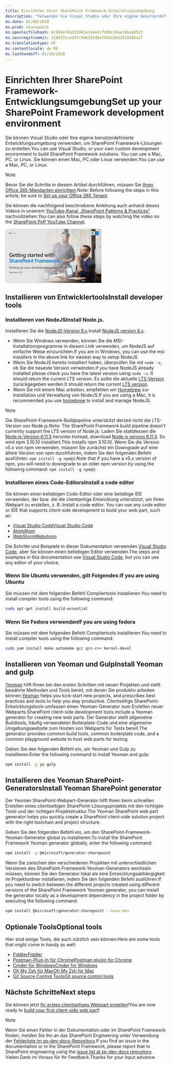 ```yaml
---
title: Einrichten Ihrer SharePoint Framework-Entwicklungsumgebung
description: "Verwenden Sie Visual Studio oder Ihre eigene benutzerdefinierte Entwicklungsumgebung, um SharePoint Framework-Lösungen zu erstellen. Sie können einen Mac, PC oder Linux verwenden."
ms.date: 01/08/2018
ms.prod: sharepoint
ms.openlocfilehash: 0c849ef4ad13962ecb4e3cfd8dc34aec0baab523
ms.sourcegitcommit: 2188f21ce207c9d62d7d8af93822bd101058ba2f
ms.translationtype: HT
ms.contentlocale: de-DE
ms.lasthandoff: 01/10/2018
---
```

# <a name="set-up-your-sharepoint-framework-development-environment"></a><span data-ttu-id="9a37c-104">Einrichten Ihrer SharePoint Framework-Entwicklungsumgebung</span><span class="sxs-lookup"><span data-stu-id="9a37c-104">Set up your SharePoint Framework development environment</span></span>

<span data-ttu-id="9a37c-105">Sie können Visual Studio oder Ihre eigene benutzerdefinierte Entwicklungsumgebung verwenden, um SharePoint Framework-Lösungen zu erstellen.</span><span class="sxs-lookup"><span data-stu-id="9a37c-105">You can use Visual Studio, or your own custom development environment to build SharePoint Framework solutions. You can use a Mac, PC, or Linux.</span></span> <span data-ttu-id="9a37c-106">Sie können einen Mac, PC oder Linux verwenden.</span><span class="sxs-lookup"><span data-stu-id="9a37c-106">You can use a Mac, PC, or Linux.</span></span>

> [!NOTE] 
> <span data-ttu-id="9a37c-107">Bevor Sie die Schritte in diesem Artikel durchführen, müssen Sie [Ihren Office 365-Mandanten einrichten](./set-up-your-developer-tenant.md).</span><span class="sxs-lookup"><span data-stu-id="9a37c-107">Note: Before following the steps in this article, be sure to [Set up your Office 365 Tenant](./set-up-your-developer-tenant.md).</span></span>

<span data-ttu-id="9a37c-108">Sie können die nachfolgend beschriebene Anleitung auch anhand dieses Videos in unserem [YouTube-Kanal „SharePoint Patterns & Practices“](https://www.youtube.com/watch?v=WX9FL0BjE0I&list=PLR9nK3mnD-OXvSWvS2zglCzz4iplhVrKq) nachvollziehen.</span><span class="sxs-lookup"><span data-stu-id="9a37c-108">You can also follow these steps by watching the video on the [SharePoint PnP YouTube Channel](https://www.youtube.com/watch?v=WX9FL0BjE0I&list=PLR9nK3mnD-OXvSWvS2zglCzz4iplhVrKq).</span></span>

<span data-ttu-id="9a37c-109"><a href="https://www.youtube.com/watch?v=WX9FL0BjE0I&list=PLR9nK3mnD-OXvSWvS2zglCzz4iplhVrKq"> <img src="../images/spfx-youtube-tutorial0.png" alt="Screenshot of the YouTube video player for this tutorial" />
</a></span><span class="sxs-lookup"><span data-stu-id="9a37c-109"></span></span>

## <a name="install-developer-tools"></a><span data-ttu-id="9a37c-110">Installieren von Entwicklertools</span><span class="sxs-lookup"><span data-stu-id="9a37c-110">Install developer tools</span></span>

### <a name="install-nodejs"></a><span data-ttu-id="9a37c-111">Installieren von NodeJS</span><span class="sxs-lookup"><span data-stu-id="9a37c-111">Install Node.js.</span></span>

<span data-ttu-id="9a37c-112">Installieren Sie die [NodeJS-Version 6.x](https://nodejs.org/download/release/latest-v6.x/).</span><span class="sxs-lookup"><span data-stu-id="9a37c-112">Install [NodeJS version 6.x](https://nodejs.org/download/release/latest-v6.x/).</span></span> 

- <span data-ttu-id="9a37c-113">Wenn Sie Windows verwenden, können Sie die MSI-Installationsprogramme in diesem Link verwenden, um NodeJS auf einfache Weise einzurichten.</span><span class="sxs-lookup"><span data-stu-id="9a37c-113">If you are in Windows, you can use the msi installers in the above link for easiest way to setup NodeJS</span></span>
- <span data-ttu-id="9a37c-114">Wenn Sie NodeJS bereits installiert haben, überprüfen Sie mit `node -v`, ob Sie die neueste Version verwenden.</span><span class="sxs-lookup"><span data-stu-id="9a37c-114">If you have NodeJS already installed please check you have the latest version using `node -v`. It should return the current LTS version.</span></span> <span data-ttu-id="9a37c-115">Es sollte die aktuelle [LTS-Version](https://nodejs.org/en/download/) zurückgegeben werden.</span><span class="sxs-lookup"><span data-stu-id="9a37c-115">It should return the current [LTS version](https://nodejs.org/en/download/).</span></span> 
- <span data-ttu-id="9a37c-116">Wenn Sie mit einem Mac arbeiten, empfehlen wir [Homebrew](http://brew.sh/) zur Installation und Verwaltung von NodeJS.</span><span class="sxs-lookup"><span data-stu-id="9a37c-116">If you are using a Mac, it is recommended you use [homebrew](http://brew.sh/) to install and manage NodeJS.</span></span> 

> [!NOTE] 
> <span data-ttu-id="9a37c-117">Die SharePoint-Framework-Buildpipeline unterstützt derzeit nicht die LTS-Version von Node.js.</span><span class="sxs-lookup"><span data-stu-id="9a37c-117">Note: The SharePoint Framework build pipeline doesn't currently support the LTS version of Node.js.</span></span> <span data-ttu-id="9a37c-118">Laden Sie stattdessen die [Node.js-Version 6.11.5](https://nodejs.org/download/release/latest-v6.x/) herunter.</span><span class="sxs-lookup"><span data-stu-id="9a37c-118">Instead, download [Node.js version 6.11.5](https://nodejs.org/download/release/latest-v6.x/).</span></span> <span data-ttu-id="9a37c-119">So wird npm 3.10.10 installiert.</span><span class="sxs-lookup"><span data-stu-id="9a37c-119">This installs npm 3.10.10.</span></span> <span data-ttu-id="9a37c-120">Wenn Sie die Version v5.x von npm verwenden, müssen Sie zunächst ein Downgrade auf eine ältere Version von npm durchführen, indem Sie den folgenden Befehl ausführen: `npm install -g npm@3`.</span><span class="sxs-lookup"><span data-stu-id="9a37c-120">Note that if you have a v5.x version of npm, you will need to downgrade to an older npm version by using the following command: `npm install -g npm@3`.</span></span>

### <a name="install-a-code-editor"></a><span data-ttu-id="9a37c-121">Installieren eines Code-Editors</span><span class="sxs-lookup"><span data-stu-id="9a37c-121">Install a code editor</span></span>

<span data-ttu-id="9a37c-122">Sie können einen beliebigen Code-Editor oder eine beliebige IDE verwenden, der bzw. die die clientseitige Entwicklung unterstützt, um Ihren Webpart zu erstellen, z. B.:</span><span class="sxs-lookup"><span data-stu-id="9a37c-122">Install a code editor. You can use any code editor or IDE that supports client-side development to build your web part, such as:</span></span>

- [<span data-ttu-id="9a37c-123">Visual Studio Code</span><span class="sxs-lookup"><span data-stu-id="9a37c-123">Visual Studio Code</span></span>](https://code.visualstudio.com/)
- [<span data-ttu-id="9a37c-124">Atom</span><span class="sxs-lookup"><span data-stu-id="9a37c-124">Atom</span></span>](https://atom.io)
- [<span data-ttu-id="9a37c-125">WebStorm</span><span class="sxs-lookup"><span data-stu-id="9a37c-125">Webstorm</span></span>](https://www.jetbrains.com/webstorm)

<span data-ttu-id="9a37c-126">Die Schritte und Beispiele in dieser Dokumentation verwenden [Visual Studio Code](https://code.visualstudio.com/), aber Sie können einen beliebigen Editor verwenden.</span><span class="sxs-lookup"><span data-stu-id="9a37c-126">The steps and examples in this documentation use [Visual Studio Code](https://code.visualstudio.com/), but you can use any editor of your choice.</span></span>

### <a name="if-you-are-using-ubuntu"></a><span data-ttu-id="9a37c-127">Wenn Sie Ubuntu verwenden, gilt Folgendes:</span><span class="sxs-lookup"><span data-stu-id="9a37c-127">If you are using Ubuntu</span></span>

<span data-ttu-id="9a37c-128">Sie müssen mit dem folgenden Befehl Compilertools installieren:</span><span class="sxs-lookup"><span data-stu-id="9a37c-128">You need to install compiler tools using the following command:</span></span>

```sh
sudo apt-get install build-essential
```

### <a name="if-you-are-using-fedora"></a><span data-ttu-id="9a37c-129">Wenn Sie Fedora verwenden</span><span class="sxs-lookup"><span data-stu-id="9a37c-129">If you are using fedora</span></span>

<span data-ttu-id="9a37c-130">Sie müssen mit dem folgenden Befehl Compilertools installieren:</span><span class="sxs-lookup"><span data-stu-id="9a37c-130">You need to install compiler tools using the following command:</span></span>

```sh
sudo yum install make automake gcc gcc-c++ kernel-devel
```

## <a name="install-yeoman-and-gulp"></a><span data-ttu-id="9a37c-131">Installieren von Yeoman und Gulp</span><span class="sxs-lookup"><span data-stu-id="9a37c-131">Install Yeoman and gulp</span></span>

<span data-ttu-id="9a37c-132">[Yeoman](http://yeoman.io/) hilft Ihnen bei den ersten Schritten mit neuen Projekten und stellt bewährte Methoden und Tools bereit, mit denen Sie produktiv arbeiten können.</span><span class="sxs-lookup"><span data-stu-id="9a37c-132">[Yeoman](http://yeoman.io/) helps you kick-start new projects, and prescribes best practices and tools to help you stay productive.</span></span> <span data-ttu-id="9a37c-133">Clientseitige SharePoint-Entwicklungstools umfassen einen Yeoman-Generator zum Erstellen neuer Webparts.</span><span class="sxs-lookup"><span data-stu-id="9a37c-133">SharePoint client-side development tools include a Yeoman generator for creating new web parts.</span></span> <span data-ttu-id="9a37c-134">Der Generator stellt allgemeine Buildtools, häufig verwendeten Boilerplate-Code und eine allgemeine Umgebungswebsite zum Hosten von Webparts für Tests bereit.</span><span class="sxs-lookup"><span data-stu-id="9a37c-134">The generator provides common build tools, common boilerplate code, and a common playground website to host web parts for testing.</span></span>

<span data-ttu-id="9a37c-135">Geben Sie den folgenden Befehl ein, um Yeoman und Gulp zu installieren:</span><span class="sxs-lookup"><span data-stu-id="9a37c-135">Enter the following command to install Yeoman and gulp:</span></span>

```sh
npm install -g yo gulp
```

## <a name="install-yeoman-sharepoint-generator"></a><span data-ttu-id="9a37c-136">Installieren des Yeoman SharePoint-Generators</span><span class="sxs-lookup"><span data-stu-id="9a37c-136">Install Yeoman SharePoint generator</span></span>

<span data-ttu-id="9a37c-137">Der Yeoman SharePoint-Webpart-Generator hilft Ihnen beim schnellen Erstellen eines clientseitigen SharePoint-Lösungsprojekts mit den richtigen Tools und der richtigen Projektstruktur.</span><span class="sxs-lookup"><span data-stu-id="9a37c-137">The Yeoman SharePoint web part generator helps you quickly create a SharePoint client-side solution project with the right toolchain and project structure.</span></span>

<span data-ttu-id="9a37c-138">Geben Sie den folgenden Befehl ein, um den SharePoint-Framework-Yeoman-Generator global zu installieren:</span><span class="sxs-lookup"><span data-stu-id="9a37c-138">To install the SharePoint Framework Yeoman generator globally, enter the following command:</span></span>

```sh
npm install -g @microsoft/generator-sharepoint
```

<span data-ttu-id="9a37c-139">Wenn Sie zwischen den verschiedenen Projekten mit unterschiedlichen Versionen des SharePoint-Framework-Yeoman-Generators wechseln müssen, können Sie den Generator lokal als eine Entwicklungsabhängigkeit im Projektordner installieren, indem Sie den folgenden Befehl ausführen:</span><span class="sxs-lookup"><span data-stu-id="9a37c-139">If you need to switch between the different projects created using different versions of the SharePoint Framework Yeoman generator, you can install the generator locally as a development dependency in the project folder by executing the following command:</span></span>

```sh
npm install @microsoft/generator-sharepoint --save-dev
```

## <a name="optional-tools"></a><span data-ttu-id="9a37c-140">Optionale Tools</span><span class="sxs-lookup"><span data-stu-id="9a37c-140">Optional tools</span></span>

<span data-ttu-id="9a37c-141">Hier sind einige Tools, die auch nützlich sein können:</span><span class="sxs-lookup"><span data-stu-id="9a37c-141">Here are some tools that might come in handy as well:</span></span>

* [<span data-ttu-id="9a37c-142">Fiddler</span><span class="sxs-lookup"><span data-stu-id="9a37c-142">Fiddler</span></span>](https://www.telerik.com/fiddler)
* [<span data-ttu-id="9a37c-143">Postman-Plug-In für Chrome</span><span class="sxs-lookup"><span data-stu-id="9a37c-143">Postman plugin for Chrome</span></span>](https://www.getpostman.com/docs/postman/launching_postman/navigating_postman)
* [<span data-ttu-id="9a37c-144">Cmder für Windows</span><span class="sxs-lookup"><span data-stu-id="9a37c-144">Cmder for Windows</span></span>](http://cmder.net/)
* [<span data-ttu-id="9a37c-145">Oh My Zsh für Mac</span><span class="sxs-lookup"><span data-stu-id="9a37c-145">Oh My Zsh for Mac</span></span>](http://ohmyz.sh/)
* [<span data-ttu-id="9a37c-146">Git Source Control Tools</span><span class="sxs-lookup"><span data-stu-id="9a37c-146">Git source control tools</span></span>](https://git-scm.com/)

## <a name="next-steps"></a><span data-ttu-id="9a37c-147">Nächste Schritte</span><span class="sxs-lookup"><span data-stu-id="9a37c-147">Next steps</span></span>

<span data-ttu-id="9a37c-148">Sie können jetzt [Ihr erstes clientseitiges Webpart erstellen](web-parts/get-started/build-a-hello-world-web-part.md)!</span><span class="sxs-lookup"><span data-stu-id="9a37c-148">You are now ready to [build your first client-side web part](web-parts/get-started/build-a-hello-world-web-part.md)!</span></span>

> [!NOTE]
> <span data-ttu-id="9a37c-149">Wenn Sie einen Fehler in der Dokumentation oder im SharePoint Framework finden, melden Sie ihn an das SharePoint Engineering unter Verwendung der [Fehlerliste im sp-dev-docs-Repository](https://github.com/SharePoint/sp-dev-docs/issues).</span><span class="sxs-lookup"><span data-stu-id="9a37c-149">If you find an issue in the documentation or in the SharePoint Framework, please report that to SharePoint engineering using the [issue list at sp-dev-docs repository](https://github.com/SharePoint/sp-dev-docs/issues).</span></span> <span data-ttu-id="9a37c-150">Vielen Dank im Voraus für Ihr Feedback.</span><span class="sxs-lookup"><span data-stu-id="9a37c-150">Thanks for your input advance.</span></span>